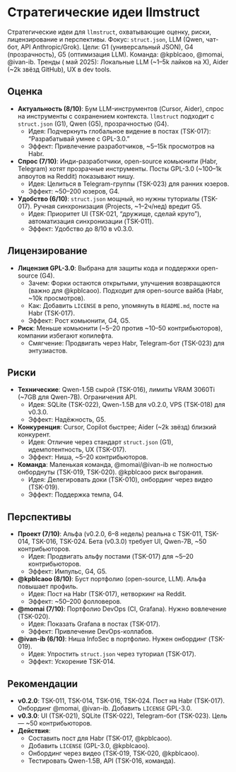 # Стратегические идеи llmstruct

Стратегические идеи для `llmstruct`, охватывающие оценку, риски, лицензирование и перспективы. Фокус: `struct.json`, LLM (Qwen, чат-бот, API Anthropic/Grok). Цели: G1 (универсальный JSON), G4 (прозрачность), G5 (оптимизация LLM). Команда: @kpblcaoo, @momai, @ivan-ib. Тренды ( май 2025): Локальные LLM (~1–5k лайков на X), Aider (~2k звёзд GitHub), UX в dev tools.

## Оценка
- **Актуальность (8/10)**: Бум LLM-инструментов (Cursor, Aider), спрос на инструменты с сохранением контекста. `llmstruct` подходит с `struct.json` (G1), Qwen (G5), прозрачностью (G4).
  - Идея: Подчеркнуть глобальное видение в постах (TSK-017): “Разрабатывай умнее с GPL-3.0.”
  - Эффект: Привлечение разработчиков, ~5–15k просмотров на Habr.
- **Спрос (7/10)**: Инди-разработчики, open-source комьюнити (Habr, Telegram) хотят прозрачные инструменты. Посты GPL-3.0 (~100–1k апвоутов на Reddit) показывают нишу.
  - Идея: Целиться в Telegram-группы (TSK-023) для ранних юзеров.
  - Эффект: ~50–200 юзеров, G4.
- **Удобство (6/10)**: `struct.json` мощный, но нужны туториалы (TSK-017). Ручная синхронизация (Projects, ~1–2ч/нед) вредит G5.
  - Идея: Приоритет UI (TSK-021, “дружище, сделай круто”), автоматизация синхронизации (TSK-011).
  - Эффект: Удобство до 8/10 в v0.3.0.

## Лицензирование
- **Лицензия GPL-3.0**: Выбрана для защиты кода и поддержки open-source (G4).
  - Зачем: Форки остаются открытыми, улучшения возвращаются (важно для @kpblcaoo). Подходит для open-source вайба (Habr, ~10k просмотров).
  - Как: Добавить `LICENSE` в репо, упомянуть в `README.md`, посте на Habr (TSK-017).
  - Эффект: Рост комьюнити, G4, G5.
- **Риск**: Меньше комьюнити (~5–20 против ~10–50 контрибьюторов), компании избегают копилефта.
  - Смягчение: Продвигать через Habr, Telegram-бот (TSK-023) для энтузиастов.

## Риски
- **Технические**: Qwen-1.5B сырой (TSK-016), лимиты VRAM 3060Ti (~7GB для Qwen-7B). Ограничения API.
  - Идея: SQLite (TSK-022), Qwen-1.5B для v0.2.0, VPS (TSK-018) для v0.3.0.
  - Эффект: Надёжность, G5.
- **Конкуренция**: Cursor, Copilot быстрее; Aider (~2k звёзд) близкий конкурент.
  - Идея: Отличие через стандарт `struct.json` (G1), идемпотентность, UX (TSK-017).
  - Эффект: Ниша, ~5–20 контрибьюторов.
- **Команда**: Маленькая команда, @momai/@ivan-ib не полностью онборднуты (TSK-019, TSK-020). @kpblcaoo риск выгорания.
  - Идея: Делегировать доки (TSK-010), онбординг через видео (TSK-019).
  - Эффект: Поддержка темпа, G4.

## Перспективы
- **Проект (7/10)**: Альфа (v0.2.0, 6–8 недель) реальна с TSK-011, TSK-014, TSK-016, TSK-024. Бета (v0.3.0) требует UI, Qwen-7B, ~50 контрибьюторов.
  - Идея: Продвигать альфу постами (TSK-017) для ~5–20 контрибьюторов.
  - Эффект: Импульс, G4, G5.
- **@kpblcaoo (8/10)**: Буст портфолио (open-source, LLM). Альфа повышает профиль.
  - Идея: Пост на Habr (TSK-017), нетворкинг на Reddit.
  - Эффект: ~50–200 фолловеров.
- **@momai (7/10)**: Портфолио DevOps (CI, Grafana). Нужно вовлечение (TSK-020).
  - Идея: Показать Grafana в постах (TSK-017).
  - Эффект: Привлечение DevOps-коллабов.
- **@ivan-ib (6/10)**: Ниша InfoSec в портфолио. Нужен онбординг (TSK-019).
  - Идея: Упростить `struct.json` через туториал (TSK-017).
  - Эффект: Ускорение TSK-014.

## Рекомендации
- **v0.2.0**: TSK-011, TSK-014, TSK-016, TSK-024. Пост на Habr (TSK-017). Онбординг @momai, @ivan-ib. Добавить `LICENSE` GPL-3.0.
- **v0.3.0**: UI (TSK-021), SQLite (TSK-022), Telegram-бот (TSK-023). Цель — ~50 контрибьюторов.
- **Действия**:
  - Составить пост для Habr (TSK-017, @kpblcaoo).
  - Добавить `LICENSE` (GPL-3.0, @kpblcaoo).
  - Онбординг через видео (TSK-019, TSK-020, @kpblcaoo).
  - Тестировать Qwen-1.5B, API (TSK-016, команда).